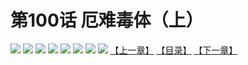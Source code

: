 # 第100话 厄难毒体（上）
![](https://mhpic.xiaomingtaiji.net/comic/D/斗破苍穹拆分版/100话/1.jpg-zymk.middle.webp)
![](https://mhpic.xiaomingtaiji.net/comic/D/斗破苍穹拆分版/100话/2.jpg-zymk.middle.webp)
![](https://mhpic.xiaomingtaiji.net/comic/D/斗破苍穹拆分版/100话/3.jpg-zymk.middle.webp)
![](https://mhpic.xiaomingtaiji.net/comic/D/斗破苍穹拆分版/100话/4.jpg-zymk.middle.webp)
![](https://mhpic.xiaomingtaiji.net/comic/D/斗破苍穹拆分版/100话/5.jpg-zymk.middle.webp)
![](https://mhpic.xiaomingtaiji.net/comic/D/斗破苍穹拆分版/100话/6.jpg-zymk.middle.webp)
![](https://mhpic.xiaomingtaiji.net/comic/D/斗破苍穹拆分版/100话/7.jpg-zymk.middle.webp)
![](https://mhpic.xiaomingtaiji.net/comic/D/斗破苍穹拆分版/100话/8.jpg-zymk.middle.webp)
[【上一章】](./99.md)
[【目录】](./README.md)
[【下一章】](./101.md)
